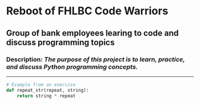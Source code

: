 # Reboot of FHLBC Code Warriors 
## Group of bank employees learing to code and discuss programming topics

### Description: *The purpose of this project is to learn, practice, and discuss Python programming concepts.*

---

```python
# Example from an exercise
def repeat_str(repeat, string):
    return string * repeat
```


